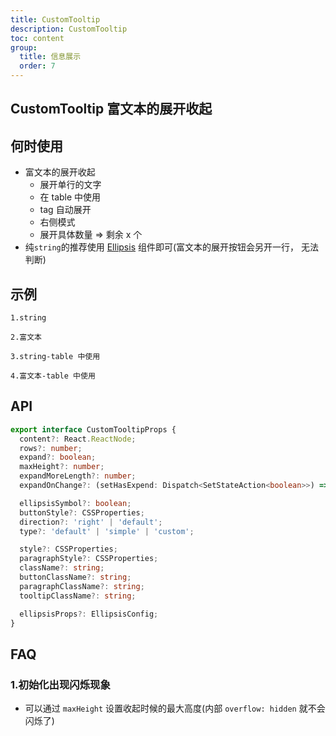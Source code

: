 ```yaml
---
title: CustomTooltip
description: CustomTooltip
toc: content
group:
  title: 信息展示
  order: 7
---
```


## CustomTooltip 富文本的展开收起

## 何时使用

- 富文本的展开收起
  - 展开单行的文字
  - 在 table 中使用
  - tag 自动展开
  - 右侧模式
  - 展开具体数量 => 剩余 x 个
- 纯`string`的推荐使用 [Ellipsis](/components/ellipsis) 组件即可(富文本的展开按钮会另开一行， 无法判断)

## 示例

<code src='./demo/string.tsx'>1.string</code>

<code src='./demo/rich.tsx'>2.富文本</code>

<code src='./demo/table.tsx'>3.string-table 中使用</code>

<code src='./demo/table-rich.tsx'>4.富文本-table 中使用</code>

## API

```ts
export interface CustomTooltipProps {
  content?: React.ReactNode;
  rows?: number;
  expand?: boolean;
  maxHeight?: number;
  expandMoreLength?: number;
  expandOnChange?: (setHasExpend: Dispatch<SetStateAction<boolean>>) => any;

  ellipsisSymbol?: boolean;
  buttonStyle?: CSSProperties;
  direction?: 'right' | 'default';
  type?: 'default' | 'simple' | 'custom';

  style?: CSSProperties;
  paragraphStyle?: CSSProperties;
  className?: string;
  buttonClassName?: string;
  paragraphClassName?: string;
  tooltipClassName?: string;

  ellipsisProps?: EllipsisConfig;
}
```

## FAQ

### 1.初始化出现闪烁现象

- 可以通过 `maxHeight` 设置收起时候的最大高度(内部 `overflow: hidden` 就不会闪烁了)
